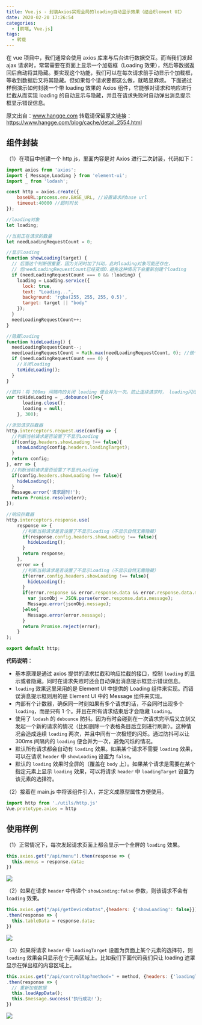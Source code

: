 ```yaml
---
title: Vue.js - 封装Axios实现全局的loading自动显示效果（结合Element UI）
date: 2020-02-20 17:26:54
categories:
  - [前端, Vue.js]
tags:
  - 转载
---
```


在 vue 项目中，我们通常会使用 axios 库来与后台进行数据交互。而当我们发起 ajax 请求时，常常需要在页面上显示一个加载框（Loading 效果），然后等数据返回后自动将其隐藏。要实现这个功能，我们可以在每次请求前手动显示个加载框，等收到数据后又将其隐藏。但如果每个请求要都这么做，就略显麻烦。
下面通过样例演示如何封装一个带 loading 效果的 Axios 组件，它能够对请求和响应进行拦截从而实现 loading 的自动显示与隐藏，并且在请求失败时自动弹出消息提示框显示错误信息。

原文出自：www.hangge.com  转载请保留原文链接：https://www.hangge.com/blog/cache/detail_2554.html

<!--more-->

## 组件封装

（1）在项目中创建一个 http.js，里面内容是对 Axios 进行二次封装，代码如下：

```js
import axios from 'axios';
import { Message,Loading } from 'element-ui';
import _ from 'lodash';

const http = axios.create({
    baseURL:process.env.BASE_URL, //设置请求的base url
    timeout:40000 //超时时长
});

//loading对象
let loading;

//当前正在请求的数量
let needLoadingRequestCount = 0;

//显示loading
function showLoading(target) {
  // 后面这个判断很重要，因为关闭时加了抖动，此时loading对象可能还存在，
  // 但needLoadingRequestCount已经变成0.避免这种情况下会重新创建个loading
  if (needLoadingRequestCount === 0 && !loading) {
    loading = Loading.service({
      lock: true,
      text: "Loading...",
      background: 'rgba(255, 255, 255, 0.5)',
      target: target || "body"
    });
  }
  needLoadingRequestCount++;
}

//隐藏loading
function hideLoading() {
  needLoadingRequestCount--;
  needLoadingRequestCount = Math.max(needLoadingRequestCount, 0); //做个保护
  if (needLoadingRequestCount === 0) {
    //关闭loading
    toHideLoading();
  }
}

//防抖：将 300ms 间隔内的关闭 loading 便合并为一次。防止连续请求时， loading闪烁的问题。
var toHideLoading = _.debounce(()=>{
      loading.close();
      loading = null;
    }, 300);

//添加请求拦截器
http.interceptors.request.use(config => {
  //判断当前请求是否设置了不显示Loading
  if(config.headers.showLoading !== false){
    showLoading(config.headers.loadingTarget);
  }
  return config;
}, err => {
  //判断当前请求是否设置了不显示Loading
  if(config.headers.showLoading !== false){
    hideLoading();
  }
  Message.error('请求超时!');
  return Promise.resolve(err);
});

//响应拦截器
http.interceptors.response.use(
    response => {
      //判断当前请求是否设置了不显示Loading（不显示自然无需隐藏）
      if(response.config.headers.showLoading !== false){
        hideLoading();
      }
      return response;
    },
    error => {
      //判断当前请求是否设置了不显示Loading（不显示自然无需隐藏）
      if(error.config.headers.showLoading !== false){
        hideLoading();
      }
      if(error.response && error.response.data && error.response.data.message) {
        var jsonObj = JSON.parse(error.response.data.message);
        Message.error(jsonObj.message);
      }else{
        Message.error(error.message);
      }
      return Promise.reject(error);
    }
);

export default http;
```

**代码说明：**

- 基本原理是通过 axios 提供的请求拦截和响应拦截的接口，控制 `loading` 的显示或者隐藏。同时在请求失败时还会自动弹出消息提示框显示错误信息。
- `loading` 效果这里采用的是 Element UI 中提供的 Loading 组件来实现。而错误消息提示框则用的是 Element UI 中的 Message 组件来实现。
- 内部有个计数器，确保同一时刻如果有多个请求的话，不会同时出现多个 `loading`，而是只有 1 个。并且在所有请求结束后才会隐藏 `loading`。
- 使用了 `lodash` 的 `debounce` 防抖。因为有时会碰到在一次请求完毕后又立刻又发起一个新的请求的情况（比如删除一个表格条目后立刻进行刷新）。这种情况会造成连续 `loading` 两次，并且中间有一次极短的闪烁。通过防抖可以让 300ms 间隔内的 `loading` 便合并为一次，避免闪烁的情况。
- 默认所有请求都会自动有 `loading` 效果。如果某个请求不需要 `loading` 效果，可以在请求 `header` 中 `showLoading` 设置为 `false`。
- 默认的 `loading` 效果时全屏的（覆盖在 `body` 上）。如果某个请求是需要在某个指定元素上显示 `loading` 效果，可以将请求 `header` 中 `loadingTarget` 设置为该元素的选择符。

（2）接着在 main.js 中将该组件引入，并定义成原型属性方便使用。

```js
import http from './utils/http.js'
Vue.prototype.axios = http
```

## 使用样例

（1）正常情况下，每次发起请求页面上都会显示一个全屏的 `loading` 效果。

```js
this.axios.get("/api/menu").then(response => {
  this.menus = response.data;
})
```

![](https://www.hangge.com/blog_uploads/201908/2019081010013559515.png)

（2）如果在请求 `header` 中传递个 `showLoading:false` 参数，则该请求不会有 `loading` 效果。

```js
this.axios.get("/api/getDeviceDatas",{headers: {'showLoading': false}})
.then(response => {
  this.tableData = response.data;
})
```

![](https://www.hangge.com/blog_uploads/201908/2019081010075766014.png)

（3）如果将请求 `header` 中 `loadingTarget` 设置为页面上某个元素的选择符，则 `loading` 效果会只显示在个元素区域上。比如我们下面代码我们只让 loading 遮罩显示在弹出框的内容区域上。

```js
this.axios.get("/api/controlApp?method=" + method, {headers: {'loadingTarget': '#dialogContent'}})
.then(response => {
  // 重新加载数据
  this.loadAppData();
  this.$message.success('执行成功!');
})
```

![](https://www.hangge.com/blog_uploads/201908/2019081010141930853.png)
